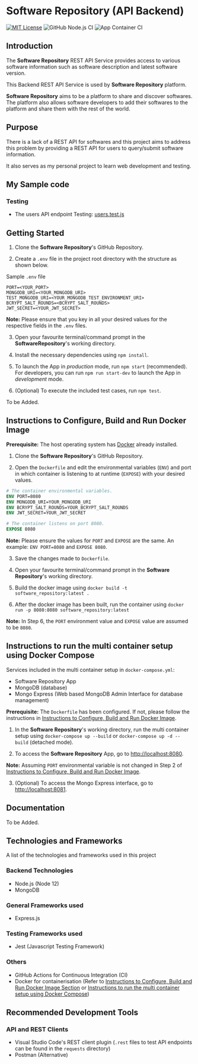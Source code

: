 # Software Repository (API Backend)

[![MIT License](https://img.shields.io/badge/license-MIT-blue)](https://github.com/learnsoftwaredevelopment/SoftwareRepository/blob/master/LICENSE)
![GitHub Node.js CI](https://github.com/learnsoftwaredevelopment/SoftwareRepository/workflows/Node.js%20CI/badge.svg?branch=master)
![App Container CI](https://github.com/learnsoftwaredevelopment/SoftwareRepository/workflows/App%20Container%20CI/badge.svg?branch=master)

## Introduction

The **Software Repository** REST API Service provides access to various software information such as software description and latest software version. 

This Backend REST API Service is used by **Software Repository** platform.

**Software Repository** aims to be a platform to share and discover softwares. The platform also allows software developers to add their softwares to the platform and share them with the rest of the world. 

## Purpose
There is a lack of a REST API for softwares and this project aims to address this problem by providing a REST API for users to query/submit software information.

It also serves as my personal project to learn web development and testing.

## My Sample code

### Testing
- The users API endpoint Testing: [users.test.js](https://github.com/learnsoftwaredevelopment/SoftwareRepository/blob/master/tests/api/users/users.test.js)

## Getting Started
1) Clone the **Software Repository**'s GitHub Repository.

2) Create a `.env` file in the project root directory with the structure as shown below.

Sample `.env` file

```Shell
PORT=<YOUR_PORT>
MONGODB_URI=<YOUR_MONGODB_URI>
TEST_MONGODB_URI=<YOUR_MONGODB_TEST_ENVIRONMENT_URI>
BCRYPT_SALT_ROUNDS=<BCRYPT_SALT_ROUNDS>
JWT_SECRET=<YOUR_JWT_SECRET>
```

**Note:** Please ensure that you key in all your desired values for the respective fields in the `.env` files.

3) Open your favourite terminal/command prompt in the **SoftwareRepository**'s working directory.

4) Install the necessary dependencies using `npm install`.

5) To launch the App in *production* mode, run `npm start` (recommended). For developers, you can run `npm run start-dev` to launch the App in *development* mode.

6) (Optional) To execute the included test cases, run `npm test`.

To be Added.

## Instructions to Configure, Build and Run Docker Image

**Prerequisite:** The host operating system has [Docker](https://www.docker.com/) already installed.

1) Clone the **Software Repository**'s GitHub Repository.

2) Open the `Dockerfile` and edit the environmental variables (`ENV`) and port in which container is listening to at runtime (`EXPOSE`) with your desired values.

```Dockerfile
# The container environmental variables.
ENV PORT=8080
ENV MONGODB_URI=YOUR_MONGODB_URI
ENV BCRYPT_SALT_ROUNDS=YOUR_BCRYPT_SALT_ROUNDS
ENV JWT_SECRET=YOUR_JWT_SECRET

# The container listens on port 8080.
EXPOSE 8080
```

**Note:** Please ensure the values for `PORT` and `EXPOSE` are the same. An example: `ENV PORT=8080` and `EXPOSE 8080`.

3) Save the changes made to `Dockerfile`.

4) Open your favourite terminal/command prompt in the **Software Repository**'s working directory.

5) Build the docker image using `docker build -t software_repository:latest .`

6) After the docker image has been built, run the container using `docker run -p 8080:8080 software_repository:latest`
  
**Note:** In Step 6, the `PORT` environment value and `EXPOSE` value are assumed to be `8080`.

## Instructions to run the multi container setup using Docker Compose

Services included in the multi container setup in `docker-compose.yml`:
  - Software Repository App
  - MongoDB (database)
  - Mongo Express (Web based MongoDB Admin Interface for database management)

**Prerequisite:** The `Dockerfile` has been configured. If not, please follow the instructions in [Instructions to Configure, Build and Run Docker Image](#instructions-to-configure-build-and-run-docker-image).

1) In the **Software Repository**'s working directory, run the multi container setup using `docker-compose up --build` or `docker-compose up -d --build` (detached mode).

2) To access the **Software Repository** App, go to [http://localhost:8080](http://localhost:8080).

**Note:** Assuming `PORT` environmental variable is not changed in Step 2 of [ Instructions to Configure, Build and Run Docker Image](#instructions-to-configure-build-and-run-docker-image).

3) (Optional) To access the Mongo Express interface, go to [http://localhost:8081](http://localhost:8081).

## Documentation
To be Added.

## Technologies and Frameworks
A list of the technologies and frameworks used in this project

### Backend Technologies
- Node.js (Node 12)
- MongoDB

### General Frameworks used
- Express.js

### Testing Frameworks used
- Jest (Javascript Testing Framework)

### Others
- GitHub Actions for Continuous Integration (CI)
- Docker for containerisation (Refer to [Instructions to Configure, Build and Run Docker Image Section](#instructions-to-configure-build-and-run-docker-image) or [Instructions to run the multi container setup using Docker Compose](#instructions-to-run-the-multi-container-setup-using-docker-compose))

## Recommended Development Tools
### API and REST Clients
- Visual Studio Code's REST client plugin (`.rest` files to test API endpoints can be found in the `requests` directory)
- Postman (Alternative)

